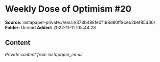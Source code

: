 # Weekly Dose of Optimism #20

**Source:** instapaper-private://email/378b498fe0f198d80ff9ceb2bef85d36/
**Folder:** Unread
**Added:** 2022-11-11T05:44:28




## Content
*Private content from instapaper_email*
